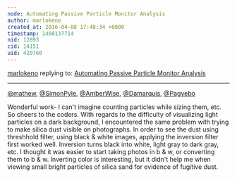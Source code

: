 ```yaml
---
node: Automating Passive Particle Monitor Analysis
author: marlokeno
created_at: 2016-04-08 17:48:34 +0000
timestamp: 1460137714
nid: 12893
cid: 14151
uid: 420760
---
```




[marlokeno](../profile/marlokeno) replying to: [Automating Passive Particle Monitor Analysis](../notes/mathew/03-26-2016/automating-passive-particle-monitor-analysis)

----
[@mathew](/profile/mathew), [@SimonPyle](/profile/SimonPyle), [@AmberWise](/profile/AmberWise), [@Damarquis](/profile/Damarquis), [@Pagyebo](/profile/Pagyebo)

Wonderful work- I can't imagine counting particles while sizing them, etc.
So cheers to the coders.
With regards to the difficulty of visualizing light particles on a dark background, I encountered the same problem with trying to make silica dust visible on photographs.  In order to see the dust using threshhold filter, using black & white images, applying the inversion filter first worked well. Inversion turns black into white, light gray to dark gray, etc.
I thought it was easier to start taking photos in b & w, or converting them to b & w. Inverting color is interesting, but it didn't help me when viewing small bright particles of silica sand for evidence of fugitive dust.


